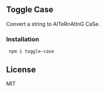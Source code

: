 ## Toggle Case
Convert a string to AlTeRnAtInG CaSe.

### Installation
` npm i toggle-case`


## License
MIT